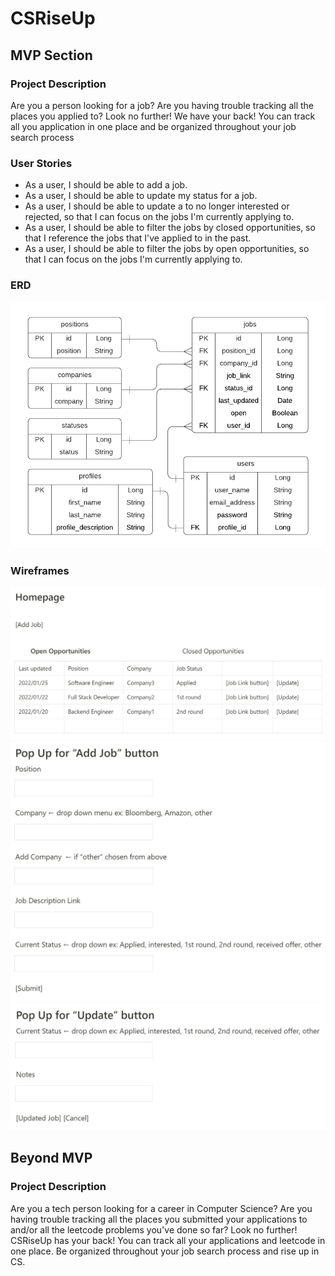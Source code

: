 # CSRiseUp

## MVP Section

### Project Description

Are you a person looking for a job? Are you having trouble tracking all the places you applied to? Look no further! We have your back! You can track all you application in one place and be organized throughout your job search process

### User Stories
- As a user, I should be able to add a job.
- As a user, I should be able to update my status for a job.
- As a user, I should be able to update a to no longer interested or rejected, so that I can focus on the jobs I'm currently applying to.
- As a user, I should be able to filter the jobs by closed opportunities, so that I reference the jobs that I've applied to in the past.
- As a user, I should be able to filter the jobs by open opportunities, so that I can focus on the jobs I'm currently applying to.
### ERD

![](planning/erd.png)

### Wireframes

![](planning/home.jpg)
![](planning/add-job-form.jpg)
![](planning/update-job-form.jpg)

## Beyond MVP

### Project Description

Are you a tech person looking for a career in Computer Science? Are you having trouble tracking all the places you submitted your applications to and/or all the leetcode problems you've done so far? Look no further! CSRiseUp has your back! You can track all your applications and leetcode in one place. Be organized throughout your job search process and rise up in CS.
